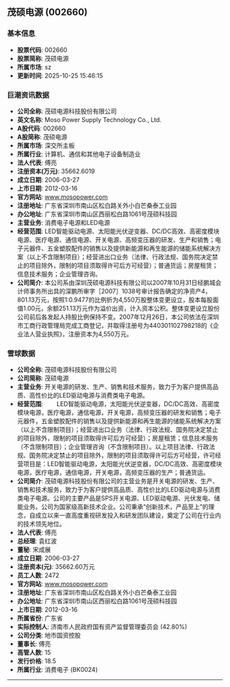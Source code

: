 ## 茂硕电源 (002660)

### 基本信息

- **股票代码**: 002660
- **股票简称**: 茂硕电源
- **所属市场**: sz
- **更新时间**: 2025-10-25 15:46:15

### 巨潮资讯数据

- **公司全称**: 茂硕电源科技股份有限公司
- **英文名称**: Moso Power Supply Technology Co., Ltd.
- **A股代码**: 002660
- **A股简称**: 茂硕电源
- **所属市场**: 深交所主板
- **所属行业**: 计算机、通信和其他电子设备制造业
- **法人代表**: 傅亮
- **注册资本(万元)**: 35662.6019
- **成立日期**: 2006-03-27
- **上市日期**: 2012-03-16
- **官方网站**: www.mosopower.com
- **注册地址**: 广东省深圳市南山区松白路关外小白芒桑泰工业园
- **办公地址**: 广东省深圳市南山区西丽松白路1061号茂硕科技园
- **主营业务**: 消费电子电源和LED电源
- **经营范围**: LED智能驱动电源、太阳能光伏逆变器、DC/DC高效、高密度模块电源、医疗电源、通信电源、开关电源、高频变压器的研发、生产和销售；电子元器件、五金塑胶配件的销售以及提供新能源和再生能源的储能系统解决方案（以上不含限制项目）；经营进出口业务（法律、行政法规、国务院决定禁止的项目除外，限制的项目须取得许可后方可经营）；普通货运；房屋租赁；信息技术服务；企业管理咨询。
- **公司简介**: 本公司系由深圳茂硕电源科技有限公司以2007年10月31日经鹏城会计师事务所出具的深鹏所审字［2007］1038号审计报告确定的净资产4，801.13万元，按照1:0.9477的比例折为4,550万股整体变更设立，股本每股面值1.00元，余额251.13万元作为溢价出资，计入资本公积。整体变更设立股份公司前后各发起人持股比例保持不变。2007年12月26日，本公司依法在深圳市工商行政管理局完成工商登记，并取得注册号为440301102798218的《企业法人营业执照》，注册资本为4,550万元。

### 雪球数据

- **公司全称**: 茂硕电源科技股份有限公司
- **公司简称**: 茂硕电源
- **主营业务**: 开关电源的研发、生产、销售和技术服务，致力于为客户提供高品质、高性价比的LED驱动电源与消费类电子电源。
- **经营范围**: 　　LED智能驱动电源，太阳能光伏逆变器，DC/DC高效、高密度模块电源，医疗电源，通信电源，开关电源，高频变压器的研发和销售；电子元器件，五金塑胶配件的销售以及提供新能源和再生能源的储能系统解决方案（以上不含限制项目）；经营进出口业务（法律、行政法规、国务院决定禁止的项目除外，限制的项目须取得许可后方可经营）；房屋租赁；信息技术服务（不含限制项目）；企业管理咨询（不含限制项目）。以上项目法律、行政法规、国务院决定禁止的项目除外，限制的项目须取得许可后方可经营，许可经营项目是：LED智能驱动电源，太阳能光伏逆变器，DC/DC高效、高密度模块电源，医疗电源，通信电源，开关电源，高频变压器的生产；普通货运。
- **公司简介**: 茂硕电源科技股份有限公司的主营业务是开关电源的研发、生产、销售和技术服务，致力于为客户提供高品质、高性价比的LED驱动电源与消费类电子电源。公司的主要产品是SPS开关电源、LED驱动电源、光伏发电、储能业务。公司为国家级高新技术企业。公司秉承“创新技术，产品至上”的理念，自成立以来一直高度重视研发投入和研发团队建设，奠定了公司在行业内的技术领先地位。
- **法人代表**: 傅亮
- **总经理**: 袁红波
- **董秘**: 宋成展
- **成立日期**: 2006-03-27
- **注册资本(元)**: 35662.60万元
- **员工人数**: 2472
- **官方网站**: www.mosopower.com
- **注册地址**: 广东省深圳市南山区松白路关外小白芒桑泰工业园
- **办公地址**: 广东省深圳市南山区西丽松白路1061号茂硕科技园
- **上市日期**: 2012-03-16
- **所属省份**: 广东省
- **实际控制人**: 济南市人民政府国有资产监督管理委员会 (42.80%)
- **公司分类**: 地市国资控股
- **董事长**: 傅亮
- **高管人数**: 15
- **发行价格**: 18.5
- **所属行业**: 消费电子 (BK0024)

---
